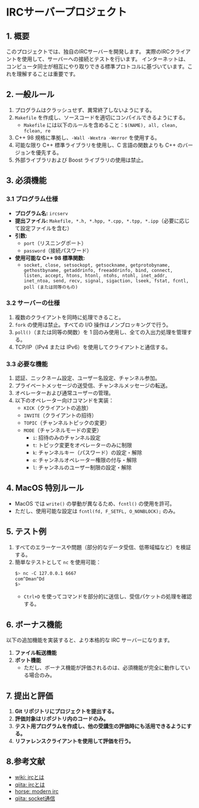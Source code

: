 # IRCサーバープロジェクト

## 1. 概要
このプロジェクトでは、独自のIRCサーバーを開発します。
実際のIRCクライアントを使用して、サーバーへの接続とテストを行います。
インターネットは、コンピュータ同士が相互にやり取りできる標準プロトコルに基づいています。これを理解することは重要です。

## 2. 一般ルール
1. プログラムはクラッシュせず、異常終了しないようにする。
2. `Makefile` を作成し、ソースコードを適切にコンパイルできるようにする。
   - `Makefile` には以下のルールを含めること：`$(NAME), all, clean, fclean, re`
3. C++ 98 規格に準拠し、`-Wall -Wextra -Werror` を使用する。
4. 可能な限り C++ 標準ライブラリを使用し、C 言語の関数よりも C++ のバージョンを優先する。
5. 外部ライブラリおよび Boost ライブラリの使用は禁止。

## 3. 必須機能
### 3.1 プログラム仕様
- **プログラム名:** `ircserv`
- **提出ファイル:** `Makefile, *.h, *.hpp, *.cpp, *.tpp, *.ipp`（必要に応じて設定ファイルを含む）
- **引数:**
  - `port`（リスニングポート）
  - `password`（接続パスワード）
- **使用可能な C++ 98 標準関数:**
  - `socket, close, setsockopt, getsockname, getprotobyname, gethostbyname, getaddrinfo, freeaddrinfo, bind, connect, listen, accept, htons, htonl, ntohs, ntohl, inet_addr, inet_ntoa, send, recv, signal, sigaction, lseek, fstat, fcntl, poll (または同等のもの)`

### 3.2 サーバーの仕様
1. 複数のクライアントを同時に処理できること。
2. `fork` の使用は禁止。すべての I/O 操作はノンブロッキングで行う。
3. `poll()`（または同等の関数）を 1 回のみ使用し、全ての入出力処理を管理する。
4. TCP/IP（IPv4 または IPv6）を使用してクライアントと通信する。

### 3.3 必要な機能
1. 認証、ニックネーム設定、ユーザー名設定、チャンネル参加。
2. プライベートメッセージの送受信、チャンネルメッセージの転送。
3. オペレーターおよび通常ユーザーの管理。
4. 以下のオペレーター向けコマンドを実装：
   - `KICK`（クライアントの追放）
   - `INVITE`（クライアントの招待）
   - `TOPIC`（チャンネルトピックの変更）
   - `MODE`（チャンネルモードの変更）
     - `i`: 招待のみのチャンネル設定
     - `t`: トピック変更をオペレーターのみに制限
     - `k`: チャンネルキー（パスワード）の設定・解除
     - `o`: チャンネルオペレーター権限の付与・解除
     - `l`: チャンネルのユーザー制限の設定・解除

## 4. MacOS 特別ルール
- MacOS では `write()` の挙動が異なるため、`fcntl()` の使用を許可。
- ただし、使用可能な設定は `fcntl(fd, F_SETFL, O_NONBLOCK);` のみ。

## 5. テスト例
1. すべてのエラーケースや問題（部分的なデータ受信、低帯域幅など）を検証する。
2. 簡単なテストとして `nc` を使用可能：
   ```sh
   $> nc -C 127.0.0.1 6667
   com^Dman^Dd
   $>
   ```
   - `Ctrl+D` を使ってコマンドを部分的に送信し、受信パケットの処理を確認する。

## 6. ボーナス機能
以下の追加機能を実装すると、より本格的な IRC サーバーになります。
1. **ファイル転送機能**
2. **ボット機能**
   - ただし、ボーナス機能が評価されるのは、必須機能が完全に動作している場合のみ。

## 7. 提出と評価
1. **Git リポジトリにプロジェクトを提出する。**
2. **評価対象はリポジトリ内のコードのみ。**
3. **テスト用プログラムを作成し、他の受講生の評価時にも活用できるようにする。**
4. **リファレンスクライアントを使用して評価を行う。**

## 8.参考文献
- [wiki: ircとは](https://ja.wikipedia.org/wiki/Internet_Relay_Chat)
- [qiita: ircとは](https://qiita.com/takesyhi/items/cfde655f5769286a770a)
- [horse: modern irc](https://modern.ircdocs.horse/)
- [qiita: socket通信](https://qiita.com/Y-Yoshimura1997/items/752d89c1e6240cfab0ce)
